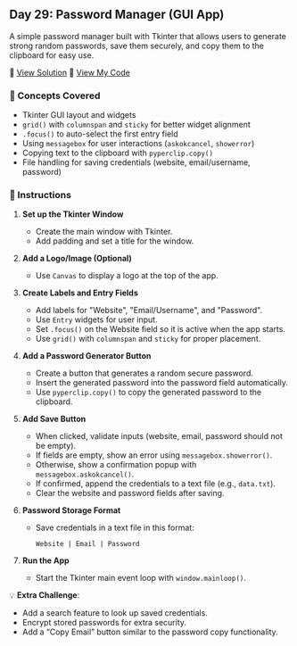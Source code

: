 ## Day 29: Password Manager (GUI App)  
A simple password manager built with Tkinter that allows users to generate strong random passwords, save them securely, and copy them to the clipboard for easy use.  

📄 [View Solution](solution/solution.py) 📄 [View My Code](my_code/d29.py)  

### 🧠 Concepts Covered
- Tkinter GUI layout and widgets  
- `grid()` with `columnspan` and `sticky` for better widget alignment  
- `.focus()` to auto-select the first entry field  
- Using `messagebox` for user interactions (`askokcancel`, `showerror`)  
- Copying text to the clipboard with `pyperclip.copy()`  
- File handling for saving credentials (website, email/username, password)  

### 📝 Instructions

1. **Set up the Tkinter Window**  
   - Create the main window with Tkinter.  
   - Add padding and set a title for the window.  

2. **Add a Logo/Image (Optional)**  
   - Use `Canvas` to display a logo at the top of the app.  

3. **Create Labels and Entry Fields**  
   - Add labels for "Website", "Email/Username", and "Password".  
   - Use `Entry` widgets for user input.  
   - Set `.focus()` on the Website field so it is active when the app starts.  
   - Use `grid()` with `columnspan` and `sticky` for proper placement.  

4. **Add a Password Generator Button**  
   - Create a button that generates a random secure password.  
   - Insert the generated password into the password field automatically.  
   - Use `pyperclip.copy()` to copy the generated password to the clipboard.  

5. **Add Save Button**  
   - When clicked, validate inputs (website, email, password should not be empty).  
   - If fields are empty, show an error using `messagebox.showerror()`.  
   - Otherwise, show a confirmation popup with `messagebox.askokcancel()`.  
   - If confirmed, append the credentials to a text file (e.g., `data.txt`).  
   - Clear the website and password fields after saving.  

6. **Password Storage Format**  
   - Save credentials in a text file in this format:  
     ```
     Website | Email | Password
     ```  

7. **Run the App**  
   - Start the Tkinter main event loop with `window.mainloop()`.  

💡 **Extra Challenge**:  
- Add a search feature to look up saved credentials.  
- Encrypt stored passwords for extra security.  
- Add a “Copy Email” button similar to the password copy functionality.  
